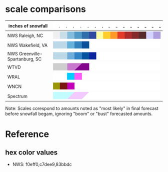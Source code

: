 
# scale comparisons
| inches of snowfall  | ![](scale.png) |
| ----------- | ----------- |
| NWS Raleigh, NC | ![](NWSrah.png)|
| NWS Wakefield, VA | ![](NWSakq.png)|
| NWS Greenville-Spartanburg, SC | ![](NWSgsp.png)|
| WTVD | ![](WTVD.png)|
| WRAL | ![](WRAL.png)|
| WNCN | ![](WNCN.png)|
| Spectrum | ![](Spectrum.png)|
Note: Scales corespond to amounts noted as "most likely" in final forecast before snowfall begam, ignoring "boom" or "bust" forecasted amounts.


# Reference
## hex color values
* NWS: f0eff0,c7dee9,83bbdc

